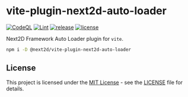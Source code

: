 # vite-plugin-next2d-auto-loader

[![CodeQL](https://github.com/Next2D/vite-plugin-next2d-auto-loader/actions/workflows/codeql-analysis.yml/badge.svg?branch=main)](https://github.com/Next2D/vite-plugin-next2d-auto-loader/actions/workflows/codeql-analysis.yml)
[![Lint](https://github.com/Next2D/vite-plugin-next2d-auto-loader/actions/workflows/lint.yml/badge.svg?branch=main)](https://github.com/Next2D/vite-plugin-next2d-auto-loader/actions/workflows/lint.yml)
[![release](https://img.shields.io/github/v/release/Next2D/vite-plugin-next2d-auto-loader)](https://github.com/Next2D/vite-plugin-next2d-auto-loader/releases)
[![license](https://img.shields.io/github/license/Next2D/vite-plugin-next2d-auto-loader)](https://github.com/Next2D/vite-plugin-next2d-auto-loader/blob/main/LICENSE)

Next2D Framework Auto Loader plugin for `vite`.

```sh
npm i -D @next2d/vite-plugin-next2d-auto-loader
```

## License
This project is licensed under the [MIT License](https://opensource.org/licenses/MIT) - see the [LICENSE](LICENSE) file for details.